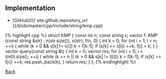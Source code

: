 

## Implementation

- [GitHub]({{ site.github.repository_url }}/blob/master/cpp/include/string/kmp.cpp)

{% highlight cpp %}
struct KMP {
  const int n;
  const string s;
  vector<int> f;
  KMP (const string &str) : n(str.size()), s(str), f(n, 0) {
    int k = 0;
    for (int i = 1; i < n; ++i) {
      while (k > 0 && s[k] != s[i]) k = f[k-1];
      if (s[k] == s[i]) ++k;
      f[i] = k;
    }
  }
  vector<int> query(const string &t) {
    int k = 0;
    vector<int> res;
    for (int i = 0; i < (int)t.size(); ++i) {
      while (k == n || (k > 0 && s[k] != t[i])) k = f[k-1];
      if (s[k] == t[i]) ++k;
      res.push_back(k);
    }
    return res;
  }
};
{% endhighlight %}

[Back](../..)
